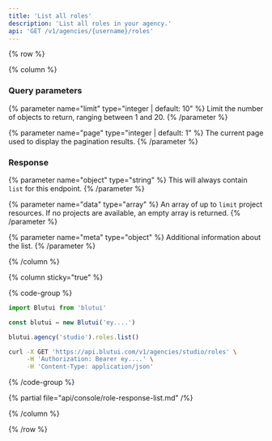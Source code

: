 ```yaml
---
title: 'List all roles'
description: 'List all roles in your agency.'
api: 'GET /v1/agencies/{username}/roles'
---
```


{% row %}

{% column %}
### Query parameters

{% parameter name="limit" type="integer | default: 10" %}
Limit the number of objects to return, ranging between 1 and 20.
{% /parameter %}

{% parameter name="page" type="integer | default: 1" %}
The current page used to display the pagination results.
{% /parameter %}

### Response

{% parameter name="object" type="string" %}
This will always contain `list` for this endpoint.
{% /parameter %}

{% parameter name="data" type="array" %}
An array of up to `limit` project resources. If no projects are available, an empty array is returned.
{% /parameter %}

{% parameter name="meta" type="object" %}
Additional information about the list.
{% /parameter %}

{% /column %}

{% column sticky="true" %}

{% code-group %}

```ts {% process=false filename="Node.js" %}
import Blutui from 'blutui'

const blutui = new Blutui('ey....')

blutui.agency('studio').roles.list()
```

```bash {% process=false filename="cURL" %}
curl -X GET 'https://api.blutui.com/v1/agencies/studio/roles' \
     -H 'Authorization: Bearer ey....' \
     -H 'Content-Type: application/json'
```

{% /code-group %}

{% partial file="api/console/role-response-list.md" /%}

{% /column %}

{% /row %}
